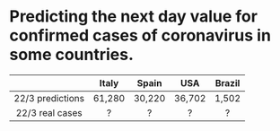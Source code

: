 # Predicting the next day value for confirmed cases of coronavirus in some countries.

|                  | Italy | Spain |  USA  | Brazil |
|:----------------:|:-----:|:-----:|:-----:|:------:|
| 22/3 predictions | 61,280 | 30,220 | 36,702 |  1,502  |
|  22/3 real cases |   ?   |   ?   |   ?   |    ?   |
